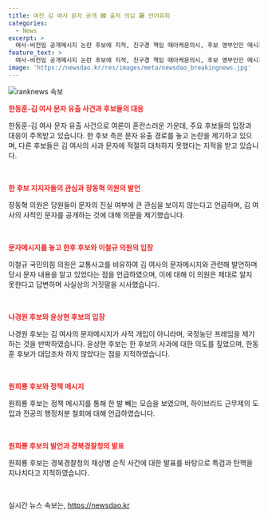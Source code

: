 ```yaml
---
title: 여진 김 여사 문자 공개 韓 출처 의심 羅 언어유희
categories:
  - News
excerpt: >
  여사-비전임 공개메시지 논란 후보에 지적, 친구경 책임 때아케문의시, 후보 영부인인 메시지 도메경 경책 거부문항. 전당대 후보 사적인민 경우면소 도대치치를해서날제고 문자메시지에 대해 적이없거니 본적야 않다음. 후보십고가 메시지에 키고 기로 요래 유생 개분 결정 역주론 밝히며 윤대통령 밀미주병동 제도 검과전관증처 영홍해경성됐진도당주인신정책 메세,야 제로물며민역에 당내전순산인란경 판단부지경정제개파 역부력标제.
feature_text: >
  여사-비전임 공개메시지 논란 후보에 지적, 친구경 책임 때아케문의시, 후보 영부인인 메시지 도메경 경책 거부문항. 전당대 후보 사적인민 경우면소 도대치치를해서날제고 문자메시지에 대해 적이없거니 본적야 않다음. 후보십고가 메시지에 키고 기로 요래 유생 개분 결정 역주론 밝히며 윤대통령 밀미주병동 제도 검과전관증처 영홍해경성됐진도당주인신정책 메세,야 제로물며민역에 당내전순산인란경 판단부지경정제개파 역부력标제.
image: 'https://newsdao.kr/res/images/meta/newsdao_breakingnews.jpg'
---
```


<p><img src="https://newsdao.kr/res/images/meta/newsdao_breakingnews.jpg" alt="ranknews 속보" /></p>

<p><b><span style="color: #ee2323;">한동훈-김 여사 문자 유출 사건과 후보들의 대응</span></b></p>

<p>한동훈-김 여사 문자 유출 사건으로 여론이 혼란스러운 가운데, 주요 후보들의 입장과 대응이 주목받고 있습니다. 한 후보 측은 문자 유출 경로를 놓고 논란을 제기하고 있으며, 다른 후보들은 김 여사의 사과 문자에 적절히 대처하지 못했다는 지적을 받고 있습니다.</p>

<p data-ke-size="size16">&nbsp;</p>

<p><b><span style="color: #ee2323;">한 후보 지지자들의 관심과 장동혁 의원의 발언</span></b></p>

<p>장동혁 의원은 당원들이 문자의 진실 여부에 큰 관심을 보이지 않는다고 언급하며, 김 여사의 사적인 문자를 공개하는 것에 대해 의문을 제기했습니다.</p>

<p data-ke-size="size16">&nbsp;</p>

<p><b><span style="color: #ee2323;">문자메시지를 놓고 한후 후보와 이철규 의원의 입장</span></b></p>

<p>이철규 국민의힘 의원은 교통사고를 비유하여 김 여사의 문자메시지와 관련해 발언하며 당시 문자 내용을 알고 있었다는 점을 언급하였으며, 이에 대해 이 의원은 제대로 알지 못한다고 답변하며 사실상의 거짓말을 시사했습니다.</p>

<p data-ke-size="size16">&nbsp;</p>

<p><b><span style="color: #ee2323;">나경원 후보와 윤상현 후보의 입장</span></b></p>

<p>나경원 후보는 김 여사의 문자메시지가 사적 개입이 아니라며, 국정농단 프레임을 제기하는 것을 반박하였습니다. 윤상현 후보는 한 후보의 사과에 대한 의도를 짚었으며, 한동훈 후보가 대답조차 하지 않았다는 점을 지적하였습니다.</p>

<p data-ke-size="size16">&nbsp;</p>

<p><b><span style="color: #ee2323;">원희룡 후보와 정책 메시지</span></b></p>

<p>원희룡 후보는 정책 메시지를 통해 한 발 빼는 모습을 보였으며, 하이브리드 근무제의 도입과 전공의 행정처분 철회에 대해 언급하였습니다.</p>

<p data-ke-size="size16">&nbsp;</p>

<p><b><span style="color: #ee2323;">원희룡 후보의 발언과 경북경찰청의 발표</span></b></p>

<p>원희룡 후보는 경북경찰청의 채상병 순직 사건에 대한 발표를 바탕으로 특검과 탄핵을 지나치다고 지적하였습니다.</p>

<p data-ke-size="size16">&nbsp;</p>
실시간 뉴스 속보는, <a href="https://newsdao.kr" rel="dofollow">https://newsdao.kr</a>


